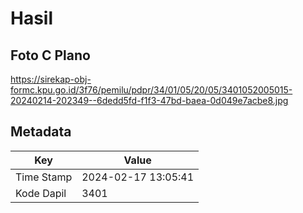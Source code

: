 # Hasil

## Foto C Plano

https://sirekap-obj-formc.kpu.go.id/3f76/pemilu/pdpr/34/01/05/20/05/3401052005015-20240214-202349--6dedd5fd-f1f3-47bd-baea-0d049e7acbe8.jpg


## Metadata

| Key        | Value               |
| ---------- | ------------------- |
| Time Stamp | 2024-02-17 13:05:41 |
| Kode Dapil | 3401                |




